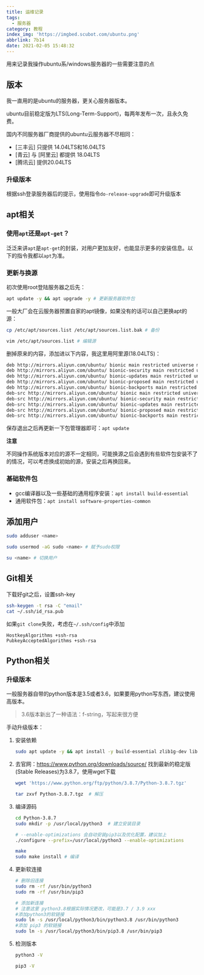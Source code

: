 ```yaml
---
title: 运维记录
tags:
  - 服务器
category: 教程
index_img: 'https://imgbed.scubot.com/ubuntu.png'
abbrlink: 7b14
date: 2021-02-05 15:48:32
---
```


用来记录我操作ubuntu系/windows服务器的一些需要注意的点
<!--more-->

## 版本

我一直用的是ubuntu的服务器，更关心服务器版本。

ubuntu目前稳定版为LTS(Long-Term-Support)，每两年发布一次，且永久免费。

国内不同服务器厂商提供的ubuntu云服务器不尽相同：

- [三丰云] 只提供 14.04LTS和16.04LTS
- [青云] 与 [阿里云] 都提供 18.04LTS
- [腾讯云] 提供20.04LTS

### 升级版本

根据ssh登录服务器后的提示，使用指令`do-release-upgrade`即可升级版本

## apt相关

### 使用`apt`还是`apt-get`？

泛泛来讲`apt`是`apt-get`的封装，对用户更加友好，也能显示更多的安装信息。以下的指令我都以`apt`为准。

### 更新与换源

初次使用root登陆服务器之后先：

```bash
apt update -y && apt upgrade -y # 更新服务器软件包
```

一般大厂会在云服务器预置自家的apt镜像，如果没有的话可以自己更换apt的源：

```bash
cp /etc/apt/sources.list /etc/apt/sources.list.bak # 备份

vim /etc/apt/sources.list # 编辑源 
```

删掉原来的内容，添加进以下内容，我这里用阿里源(18.04LTS)：

```bash
deb http://mirrors.aliyun.com/ubuntu/ bionic main restricted universe multiverse
deb http://mirrors.aliyun.com/ubuntu/ bionic-security main restricted universe multiverse
deb http://mirrors.aliyun.com/ubuntu/ bionic-updates main restricted universe multiverse
deb http://mirrors.aliyun.com/ubuntu/ bionic-proposed main restricted universe multiverse
deb http://mirrors.aliyun.com/ubuntu/ bionic-backports main restricted universe multiverse
deb-src http://mirrors.aliyun.com/ubuntu/ bionic main restricted universe multiverse
deb-src http://mirrors.aliyun.com/ubuntu/ bionic-security main restricted universe multiverse
deb-src http://mirrors.aliyun.com/ubuntu/ bionic-updates main restricted universe multiverse
deb-src http://mirrors.aliyun.com/ubuntu/ bionic-proposed main restricted universe multiverse
deb-src http://mirrors.aliyun.com/ubuntu/ bionic-backports main restricted universe multiverse
```

保存退出之后再更新一下包管理器即可：`apt update`

**注意**

不同操作系统版本对应的源不一定相同，可能换源之后会遇到有些软件包安装不了的情况，可以考虑换成初始的源，安装之后再换回来。

### 基础软件包

- gcc编译器以及一些基础的通用程序安装：`apt install build-essential`
- 通用软件包：`apt install software-properties-common`

## 添加用户

```bash
sudo adduser <name>

sudo usermod -aG sudo <name> # 赋予sudo权限

su <name> # 切换用户
```

## Git相关

下载好git之后，设置ssh-key

```bash
ssh-keygen -t rsa -C "email"
cat ~/.ssh/id_rsa.pub
```

如果`git clone`失败，考虑在`~/.ssh/config`中添加

```
HostkeyAlgorithms +ssh-rsa
PubkeyAcceptedAlgorithms +ssh-rsa
```

## Python相关

### 升级版本

一般服务器自带的python版本是3.5或者3.6，如果要用python写东西，建议使用高版本。

> 3.6版本新出了一种语法：f-string，写起来很方便

手动升级版本：

1. 安装依赖

    ```bash
    sudo apt update -y && apt install -y build-essential zlib1g-dev libbz2-dev libssl-dev libncurses5-dev libsqlite3-dev libreadline-dev tk-dev libgdbm-dev libdb-dev libpcap-dev xz-utils libexpat1-dev liblzma-dev libffi-dev libc6-dev
    ```

2. 去官网：https://www.python.org/downloads/source/ 找到最新的稳定版(Stable Releases)为3.8.7，使用wget下载

    ```bash
    wget 'https://www.python.org/ftp/python/3.8.7/Python-3.8.7.tgz' 
    
    tar zxvf Python-3.8.7.tgz  # 解压
    ```

3. 编译源码

    ```bash
    cd Python-3.8.7 
    sudo mkdir -p /usr/local/python3  # 建立安装目录
    
    # --enable-optimizations 会自动安装pip3以及优化配置，建议加上
    ./configure --prefix=/usr/local/python3 --enable-optimizations
    
    make
    sudo make install # 编译
    ```

4. 更新软连接

    ```bash
    # 删除旧连接
    sudo rm -rf /usr/bin/python3
    sudo rm -rf /usr/bin/pip3
    
    # 添加新连接
    # 注意这里 python3.8根据实际情况更改，可能是3.7 / 3.9 xxx
    #添加python3的软链接
    sudo ln -s /usr/local/python3/bin/python3.8 /usr/bin/python3
    #添加 pip3 的软链接
    sudo ln -s /usr/local/python3/bin/pip3.8 /usr/bin/pip3
    ```

5. 检测版本

    ```bash
    python3 -V
    
    pip3 -V
    ```

    

